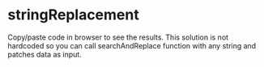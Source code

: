 # stringReplacement

Copy/paste code in browser to see the results.
This solution is not hardcoded so you can call searchAndReplace function with any string and patches data as input.
